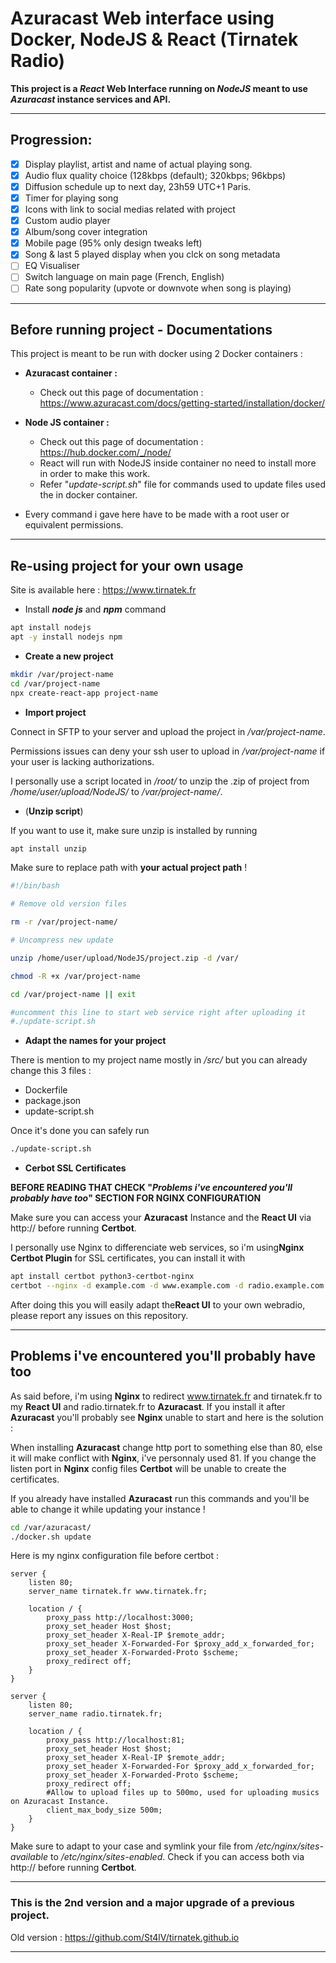 # Azuracast Web interface using Docker, NodeJS & React (Tirnatek Radio)

**This project is a *React* Web Interface running on *NodeJS* meant to use *Azuracast* instance services and API.**

---
## Progression:
 * [x] Display playlist, artist and name of actual playing song.
 * [x] Audio flux quality choice (128kbps (default); 320kbps; 96kbps)
 * [x] Diffusion schedule up to next day, 23h59 UTC+1 Paris.
 * [x] Timer for playing song
 * [x] Icons with link to social medias related with project
 * [x] Custom audio player 
 * [x] Album/song cover integration
 * [x] Mobile page (95% only design tweaks left)
 * [x] Song & last 5 played display when you clck on song metadata
 * [ ] EQ Visualiser
 * [ ] Switch language on main page (French, English)
 * [ ] Rate song popularity (upvote or downvote when song is playing)
 
---


## Before running project - Documentations

This project is meant to be run with docker using 2 Docker containers :

- **Azuracast container :**
  - Check out this page of documentation : https://www.azuracast.com/docs/getting-started/installation/docker/

- **Node JS container :**
  - Check out this page of documentation : https://hub.docker.com/_/node/
  - React will run with NodeJS inside container no need to install more in order to make this work.
  - Refer "*update-script.sh*" file for commands used to update files used the in docker container.
- Every command i gave here have to be made with a root user or equivalent permissions.

---

## Re-using project for your own usage
Site is available here : https://www.tirnatek.fr

* Install ***node js*** and ***npm*** command

```bash
apt install nodejs
apt -y install nodejs npm 

```
* **Create a new project**

```bash
mkdir /var/project-name
cd /var/project-name
npx create-react-app project-name
```

* **Import project**

Connect in SFTP to your server and upload the project in */var/project-name*.

Permissions issues can deny your ssh user to upload in */var/project-name* if your user is lacking authorizations.

I personally use a script located in */root/* to unzip the .zip of project from */home/user/upload/NodeJS/* to */var/project-name/*.

 * (**Unzip script**)

If you want to use it, make sure unzip is installed by running

```bash
apt install unzip
```
Make sure to replace path with **your actual project path** !
```bash
#!/bin/bash

# Remove old version files

rm -r /var/project-name/

# Uncompress new update

unzip /home/user/upload/NodeJS/project.zip -d /var/

chmod -R +x /var/project-name

cd /var/project-name || exit

#uncomment this line to start web service right after uploading it
#./update-script.sh 
```

* **Adapt the names for your project**

There is mention to my project name mostly in */src/* but you can already change this 3 files :

* Dockerfile
* package.json
* update-script.sh

Once it's done you can safely run
```bash
./update-script.sh
```

* **Cerbot SSL Certificates**

**BEFORE READING THAT CHECK "*Problems i've encountered you'll probably have too*" SECTION FOR NGINX CONFIGURATION**

Make sure you can access your **Azuracast** Instance and the **React UI** via http:// before running **Certbot**.

I personally use Nginx to differenciate web services, so i'm using**Nginx Certbot Plugin** for SSL certificates, you can install it with
```bash
apt install certbot python3-certbot-nginx
certbot --nginx -d example.com -d www.example.com -d radio.example.com
```
After doing this you will easily adapt the**React UI** to your own webradio, please report any issues on this repository.




---
## Problems i've encountered you'll probably have too

As said before, i'm using **Nginx** to redirect www.tirnatek.fr and tirnatek.fr to my **React UI** and radio.tirnatek.fr to **Azuracast**. If you install it after **Azuracast** you'll probably see **Nginx** unable to start and here is the solution :

When installing **Azuracast** change http port to something else than 80, else it will make conflict with **Nginx**, i've personnaly used 81. If you change the listen port in **Nginx** config files **Certbot** will be unable to create the certificates.

If you already have installed **Azuracast** run this commands and you'll be able to change it while updating your instance !
```bash
cd /var/azuracast/
./docker.sh update
```

Here is my nginx configuration file before certbot :
```nginx
server {
    listen 80;
    server_name tirnatek.fr www.tirnatek.fr;

    location / {
        proxy_pass http://localhost:3000;
        proxy_set_header Host $host;
        proxy_set_header X-Real-IP $remote_addr;
        proxy_set_header X-Forwarded-For $proxy_add_x_forwarded_for;
        proxy_set_header X-Forwarded-Proto $scheme;
        proxy_redirect off;
    }
}

server {
    listen 80;
    server_name radio.tirnatek.fr;

    location / {
        proxy_pass http://localhost:81;
        proxy_set_header Host $host;
        proxy_set_header X-Real-IP $remote_addr;
        proxy_set_header X-Forwarded-For $proxy_add_x_forwarded_for;
        proxy_set_header X-Forwarded-Proto $scheme;
        proxy_redirect off;
        #Allow to upload files up to 500mo, used for uploading musics on Azuracast Instance.
        client_max_body_size 500m; 
    }
}
```
Make sure to adapt to your case and symlink your file from */etc/nginx/sites-available* to */etc/nginx/sites-enabled*. Check if you can access both via http:// before running **Certbot**.

---
### This is the 2nd version and a major upgrade of a previous project.

Old version : https://github.com/St4lV/tirnatek.github.io

---
